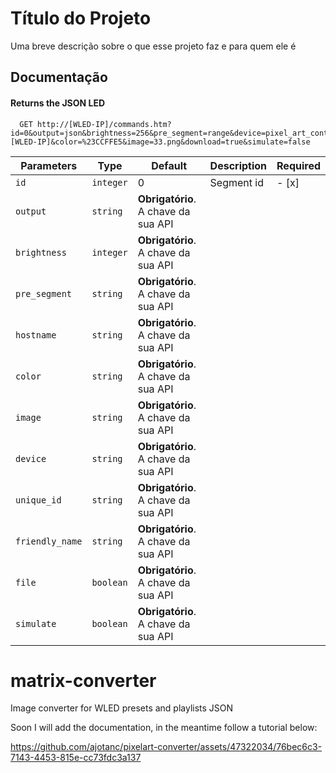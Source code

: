 
# Título do Projeto

Uma breve descrição sobre o que esse projeto faz e para quem ele é



## Documentação

#### Returns the JSON LED

```http
  GET http://[WLED-IP]/commands.htm?id=0&output=json&brightness=256&pre_segment=range&device=pixel_art_controller_001&unique_id=pixel_art_controller_001a&friendly_name=PixelArt&hostname=[WLED-IP]&color=%23CCFFE5&image=33.png&download=true&simulate=false
```

| Parameters | Type | Default | Description | Required |
| ---------- | ---- | ------- | ----------- | -------- | 
| `id` | `integer` | 0 | Segment id | - [x] 
| `output` | `string` | **Obrigatório**. A chave da sua API | |
| `brightness` | `integer` | **Obrigatório**. A chave da sua API | |
| `pre_segment` | `string` | **Obrigatório**. A chave da sua API | |
| `hostname` | `string` | **Obrigatório**. A chave da sua API | |
| `color` | `string` | **Obrigatório**. A chave da sua API | |
| `image` | `string` | **Obrigatório**. A chave da sua API | |
| `device` | `string` | **Obrigatório**. A chave da sua API | |
| `unique_id` | `string` | **Obrigatório**. A chave da sua API | |
| `friendly_name` | `string` | **Obrigatório**. A chave da sua API | |
| `file` | `boolean` | **Obrigatório**. A chave da sua API | |
| `simulate` | `boolean` | **Obrigatório**. A chave da sua API | |

# matrix-converter
Image converter for WLED presets and playlists JSON 

Soon I will add the documentation, in the meantime follow a tutorial below:
 
https://github.com/ajotanc/pixelart-converter/assets/47322034/76bec6c3-7143-4453-815e-cc73fdc3a137

